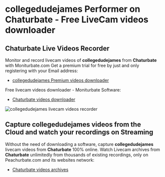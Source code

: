 # collegedudejames Performer on Chaturbate - Free LiveCam videos downloader

## Chaturbate Live Videos Recorder

Monitor and record livecam videos of **collegedudejames** from **Chaturbate** with Moniturbate.com
Get a premium trial for free by just and only registering with your Email address:
* [collegedudejames Premium videos downloader](https://moniturbate.com/request-demo-licence-key.html)

Free livecam videos downloader - Moniturbate Software:
* [Chaturbate videos downloader](https://moniturbate.com/moniturbate-download-software.html)

![collegedudejames livecam videos recorder](https://peachurnet.com/templates/moniturbate-software.png)


## Capture collegedudejames videos from the Cloud and watch your recordings on Streaming

Without the need of downloading a software, capture **collegedudejames** livecam videos from **Chaturbate** 100% online.
Watch Livecam archives from **Chaturbate** unlimitedly from thousands of existing recordings, only on Peachurbate.com and its websites network:
* [Chaturbate videos archives](https://peachurnet.com/)